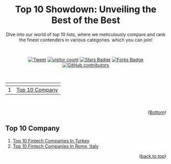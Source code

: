 <div id="top"></div>

<div align="center"> <h1> Top 10 Showdown: Unveiling the Best of the Best </h1>  
Dive into our world of top 10 lists, where we meticulously compare and rank the finest contenders in various categories. which you can join!  
    
<p>
    <br>
</p>  
    

<p><a href="https%3A%2F%2Ftwitter.com%2Fintent%2Ftweet%3Ftext%3DDive%20into%20our%20world%20of%20top%2010%20lists%2C%20where%20we%20meticulously%20compare%20and%20rank%20the%20finest%20contenders%20in%20various%20categories.%20%26url%3Dhttps%3A%2F%2Fgithub.com%2Feminentinfo%2FTop10%2F%26hashtags%3Dtop10%2C%20best%2Ctop5%2Cgithubrepository%2Ctop10company%2Ctop10food%2Cbestservice%2Clisttop10"><img src="https://img.shields.io/twitter/url/http/shields.io.svg?style=social" alt="Tweet" ></a>
<a href="https://github.com/eminentinfo/Top10"><img src="https://visitor-badge.laobi.icu/badge?page_id=eminentinfo.visitor-badge" alt="visitor count"/></a>
<a href="https://github.com/Kaustubh-Natuskar/companies-to-apply/stargazers"><img src="https://img.shields.io/github/stars/Kaustubh-Natuskar/companies-to-apply" alt="Stars Badge"/></a>
<a href="https://github.com/eminentinfo/Top10/network/members"><img src="https://img.shields.io/github/forks/eminentinfo/Top10" alt="Forks Badge"/></a>
<a href="https://github.com/eminentinfo/Top10/graphs/contributors"><img alt="GitHub contributors" src="https://img.shields.io/github/contributors/eminentinfo/Top10?color=2b9348"></a></p>
</div>

<br>


<div align="center">
   <table>
      <thead>
         <tr>
            <th align="left"></th>
            <th align="left"></th>
         </tr>
      </thead>
      <tbody>
         <tr>
            <td align="left">1</td>
            <td align="left"><a href="#top-10-company">Top 10 Company</a></td>
         </tr>
      </tbody>
   </table>
</div>
<br>

<!-- change the above count after adding companies. -->
<p align="right">(<a href="#bottom">Bottom</a>)</p>





 
 <!---
PLEASE DON'T CHANGE THE NUMBERING. KEEP EVERYTHING STARTING WITH 1.
-->

<!-- ## Top 10 Company   -->
<h2 id="top-10-company">Top 10 Company</h2>  

<ol>
<li><a href="https://www.folotop.com/top-10-fintech-companies-in-turkey/">Top 10 Fintech Companies In Turkey</a></li>
<li><a href="https://www.folotop.com/top-10-fintech-companies-in-rome-italy/">Top 10 Fintech Companies In Rome, Italy</a></li>  
</ol>
<p align="right">(<a href="#top">back to top</a>)</p>

<br>

<div id="bottom"></div>
